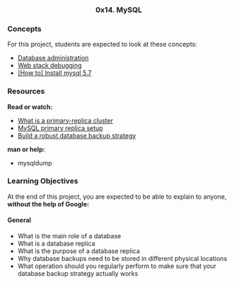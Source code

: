 <center><h3>0x14. MySQL</h3></center>

<h3>Concepts</h3>

<p>For this project, students are expected to look at these concepts:</p>

<ul>
<li><a href="https://alx-intranet.hbtn.io/concepts/49">Database administration</a></li>
<li><a href="https://alx-intranet.hbtn.io/concepts/68">Web stack debugging</a></li>
<li><a href="https://alx-intranet.hbtn.io/concepts/100002">[How to] Install mysql 5.7</a></li>
</ul>


<h3>Resources</h3>

<p><b>Read or watch:</b></p>

<ul>
<li><a href="https://alx-intranet.hbtn.io/rltoken/eojqG9FZbA6QVWN5P9cLzA">What is a primary-replica cluster</a></li>
<li><a href="https://alx-intranet.hbtn.io/rltoken/z2KVk2UKLMc0RvHMdJmYLg">MySQL primary replica setup</a></li>
<li><a href="https://alx-intranet.hbtn.io/rltoken/BharnxaLb-BDDYFywzME2Q">Build a robust database backup strategy</a></li>
</ul>
<p><b>man or help:</b></p>
<ul>
<li>mysqldump</li>
</ul>

<h3>Learning Objectives</h3>
<p>At the end of this project, you are expected to be able to explain to anyone, <b>without the help of Google:</b></p>

<h4>General</h4>
<ul>
<li>What is the main role of a database</li>
<li>What is a database replica</li>
<li>What is the purpose of a database replica</li>
<li>Why database backups need to be stored in different physical locations</li>
<li>What operation should you regularly perform to make sure that your database backup strategy actually works</li>
</ul>
